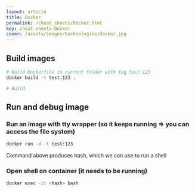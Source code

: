 ```yaml
---
layout: article
title: Docker
permalink: /cheat_sheets/Docker.html
key: cheat-sheets-Docker
cover: /assets/images/technologies/docker.jpg
---
```


## Build images

```bash
# Build Dockerfile in current folder with tag test:123
docker build -t test:123 .

# Build 
```

## Run and debug image

### Run an image with tty wrapper (so it keeps running => you can access the file system)

```bash
docker run -d -t test:123
```

Command above produces hash, which we can use to run a shell

### Open shell on container (it needs to be running)

```bash
docker exec -it <hash> bash
```
